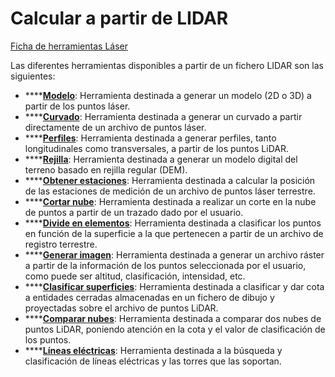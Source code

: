 # Calcular a partir de LIDAR

[Ficha de herramientas Láser](./)

Las diferentes herramientas disponibles a partir de un fichero LIDAR son las siguientes:

* \*\*\*\*[**Modelo**](../../modulo-laser/obtener-modelo-digital/): Herramienta destinada a generar un modelo \(2D o 3D\) a partir de los puntos láser.
* \*\*\*\*[**Curvado**](../../modulo-laser/generar/curvado-a-partir-de-lidar.md): Herramienta destinada a generar un curvado a partir directamente de un archivo de puntos láser.
* \*\*\*\*[**Perfiles**](../../herramientas-mdt/perfiles/): Herramienta destinada a generar perfiles, tanto longitudinales como transversales, a partir de los puntos LiDAR.
* \*\*\*\*[**Rejilla**](../../modulo-laser/generar/rejilla-a-partir-de-lidar.md): Herramienta destinada a generar un modelo digital del terreno basado en rejilla regular \(DEM\).
* \*\*\*\*[**Obtener estaciones**](../../modulo-laser/generar/obtener-estaciones.md): Herramienta destinada a calcular la posición de las estaciones de medición de un archivo de puntos láser terrestre.
* \*\*\*\*[**Cortar nube**](../../modulo-laser/generar/cortar-nube.md): Herramienta destinada a realizar un corte en la nube de puntos a partir de un trazado dado por el usuario.
* \*\*\*\*[**Divide en elementos**](../../modulo-laser/generar/divide-en-elementos.md): Herramienta destinada a clasificar los puntos en función de la superficie a la que pertenecen a partir de un archivo de registro terrestre.
* \*\*\*\*[**Generar imagen**](Cuadro%20de%20dialogo%20Generar%20imagen.htm): Herramienta destinada a generar un archivo ráster a partir de la información de los puntos seleccionada por el usuario, como puede ser altitud, clasificación, intensidad, etc.
* \*\*\*\*[**Clasificar superficies**](../../modulo-laser/generar/clasificar-superficies.md): Herramienta destinada a clasificar y dar cota a entidades cerradas almacenadas en un fichero de dibujo y proyectadas sobre el archivo de puntos LiDAR.
* \*\*\*\*[**Comparar nubes**](../../modulo-laser/generar/comparar-nubes.md): Herramienta destinada a comparar dos nubes de puntos LiDAR, poniendo atención en la cota y el valor de clasificación de los puntos.
* \*\*\*\*[**Líneas eléctricas**](../../modulo-laser/generar/lineas-electricas.md): Herramienta destinada a la búsqueda y clasificación de líneas eléctricas y las torres que las soportan.

